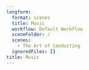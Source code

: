```yaml
---
longform:
  format: scenes
  title: Music
  workflow: Default Workflow
  sceneFolder: /
  scenes:
    - The Art of Conducting
  ignoredFiles: []
title: Music
---
```

